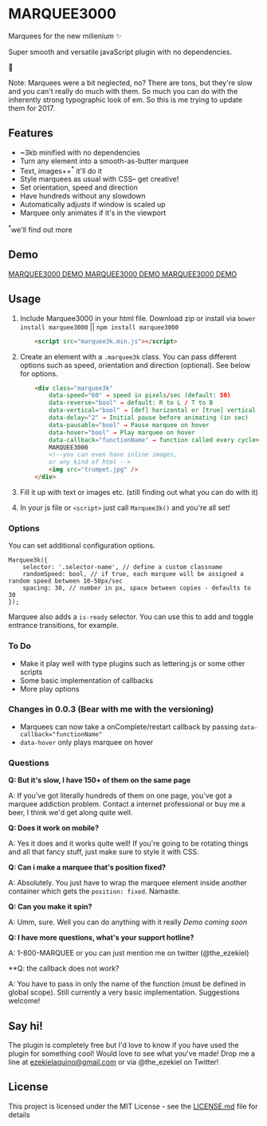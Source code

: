 # MARQUEE3000

Marquees for the new millenium ✨

Super smooth and versatile javaScript plugin with no dependencies.

👄

Note: Marquees were a bit neglected, no? There are tons,
but they're slow and you can't really do much with them.
So much you can do with the inherently strong typographic
look of em. So this is me trying to update them for 2017.

## Features
- ~3kb minified with no dependencies
- Turn any element into a smooth-as-butter marquee
- Text, images++<sup>*</sup> it'll do it
- Style marquees as usual with CSS– get creative!
- Set orientation, speed and direction
- Have hundreds without any slowdown
- Automatically adjusts if window is scaled up
- Marquee only animates if it's in the viewport

<sup>*</sup>we'll find out more

## Demo
[MARQUEE3000 DEMO MARQUEE3000 DEMO MARQUEE3000 DEMO](https://ezekielaquino.github.io/Marquee3000/)

## Usage

1. Include Marquee3000 in your html file. Download zip or install via `bower install marquee3000` || `npm install marquee3000`

    ```html
        <script src="marquee3k.min.js"></script>
     ```
        
2. Create an element with a `.marquee3k` class. You can pass different options such as speed, orientation and direction (optional). See below for options.

    ```html
        <div class="marquee3k" 
            data-speed="60" → speed in pixels/sec (default: 50)
            data-reverse="bool" → default: R to L / T to B
            data-vertical="bool" → [def] horizontal or [true] vertical
            data-delay="2" → Initial pause before animating (in sec)
            data-pausable="bool" → Pause marquee on hover
            data-hover="bool" → Play marquee on hover
            data-callback="functionName" → function called every cycle>
            MARQUEE3000
            <!--you can even have inline images,
            or any kind of html -->
            <img src="trumpet.jpg" />
        </div>
    ```
        
3. Fill it up with text or images etc. (still finding out what you can do with it)

4. In your js file or `<script>` just call `Marquee3k()` and you're all set!

### Options

You can set additional configuration options.

    Marquee3k({
        selector: '.selector-name', // define a custom classname
        randomSpeed: bool, // if true, each marquee will be assigned a random speed between 10-50px/sec
        spacing: 30, // number in px, space between copies - defaults to 30
    });

Marquee also adds a `is-ready` selector. You can use this to add and toggle entrance transitions, for example.

### To Do
- Make it play well with type plugins such as lettering.js or some other scripts
- Some basic implementation of callbacks
- More play options

### Changes in 0.0.3 (Bear with me with the versioning)

- Marquees can now take a onComplete/restart callback by passing `data-callback="functionName"`
- `data-hover` only plays marquee on hover

### Questions

**Q: But it's slow, I have 150+ of them on the same page**

A: If you've got literally hundreds of them on one page, you've got
a marquee addiction problem. Contact a internet professional or
buy me a beer, I think we'd get along quite well.

**Q: Does it work on mobile?**

A: Yes it does and it works quite well! If you're going to be rotating
things and all that fancy stuff, just make sure to style it with CSS.

**Q: Can i make a marquee that's position fixed?**

A: Absolutely. You just have to wrap the marquee element inside another
container which gets the `position: fixed`. Namaste.

**Q: Can you make it spin?**

A: Umm, sure. Well you can do anything with it really *Demo coming soon*

**Q: I have more questions, what's your support hotline?**

A: 1-800-MARQUEE or you can just mention me on twitter (@the_ezekiel)

**Q: the callback does not work?

A: You have to pass in only the name of the function (must be defined in global scope). Still currently a very basic implementation. Suggestions welcome!


## Say hi!
The plugin is completely free but I'd love to know if you have used the plugin for something cool! Would love to see what you've made! Drop me a line at ezekielaquino@gmail.com or via @the_ezekiel on Twitter!

## License

This project is licensed under the MIT License - see the [LICENSE.md](LICENSE.md) file for details

